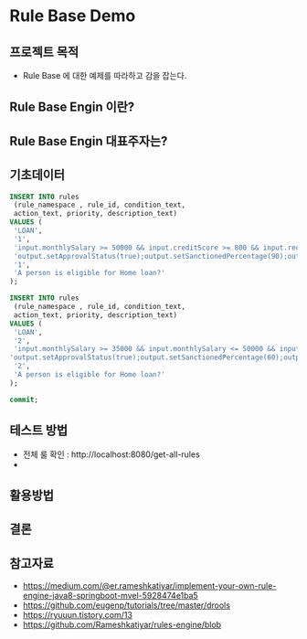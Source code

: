 # Rule Base Demo 

## 프로젝트 목적
- Rule Base 에 대한 예제를 따라하고 감을 잡는다.

## Rule Base Engin 이란?

## Rule Base Engin 대표주자는?

## 기초데이터
```sql
INSERT INTO rules 
 (rule_namespace , rule_id, condition_text, 
 action_text, priority, description_text) 
VALUES (
 'LOAN',
 '1',
 'input.monthlySalary >= 50000 && input.creditScore >= 800 && input.requestedLoanAmount < 4000000 && $(bank.target_done) == false', 
 'output.setApprovalStatus(true);output.setSanctionedPercentage(90);output.setProcessingFees(8000);', 
 '1', 
 'A person is eligible for Home loan?'
);

INSERT INTO rules 
 (rule_namespace , rule_id, condition_text, 
 action_text, priority, description_text) 
VALUES (
 'LOAN',
 '2',
 'input.monthlySalary >= 35000 && input.monthlySalary <= 50000 && input.creditScore <= 500 && input.requestedLoanAmount < 2000000 && $(bank.target_done) == false',
'output.setApprovalStatus(true);output.setSanctionedPercentage(60);output.setProcessingFees(2000);', 
 '2', 
 'A person is eligible for Home loan?'
);

commit;

```


## 테스트 방법
- 전체 룰 확인 : http://localhost:8080/get-all-rules
- 


## 활용방법

## 결론

## 참고자료
- https://medium.com/@er.rameshkatiyar/implement-your-own-rule-engine-java8-springboot-mvel-5928474e1ba5
- https://github.com/eugenp/tutorials/tree/master/drools
- https://ryuuun.tistory.com/13
- https://github.com/Rameshkatiyar/rules-engine/blob
